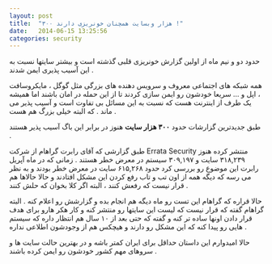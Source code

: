 ```yaml
---
layout: post
title:  "۳۰۰ هزار وبسایت همچنان خونریزی دارند !"
date:   2014-06-15 13:25:56
categories: security
---
```

حدود دو و نیم ماه از اولین گزارش خونریزی قلبی گذشته است و بیشتر سایتها نسبت به این آسیب پذیری ایمن شدند .

همه شبکه های اجتماعی معروف و سرویس دهنده های بزرگی مثل گوگل ، مایکروسافت ، اپل و … سریعا خودشون رو ایمن سازی کردند تا از این حمله در امان باشند اما همیشه یک طرف از اینترنت هست که نسبت به این مسائل بی تفاوت است و آسیب پذیر می ماند . که البته خیلی بزرگ هم هست .

طبق جدیدترین گزارشات حدود **۳۰۰ هزار سایت** هنوز در برابر این باگ آسیب پذیر هستند .

طبق گزارشی که آقای رابرت گراهام از شرکت Errata Security منتشر کرده هنوز ۳۱۸,۲۳۹ سایت و ۳۰۹,۱۹۷ سیستم در معرض خطر هستند . زمانی که در ماه آپریل رابرت این موضوع رو بررسی کرد حدود ۶۱۵,۲۶۸ سایت در معرض خطر بودند و به نظر می رسه که دیگه همه از اون تب و تاب رفع کردن این مشکل افتادند و حالا حالاها هم قرار نیست که رفعش کنند ، البته اگر کلا بخوان که حلش کنند .

حالا قراره که گراهام این تست رو ماه دیگه هم انجام بده و گزارشش رو اعلام کنه . البته گراهام گفته که قرار نیست که لیست این سایتها رو منتشر کنه و کار هکر هارو برای هدف قرار دادن اونها ساده تر کنه و گفته که حتی بعد از ۱۰ سال هم انتظار داره که سیستم هایی رو پیدا کنه که این مشکل رو دارند و هیچکس هم از وجودشون اطلاعی نداره .

حالا امیدوارم این داستان حداقل برای ایران کمتر باشه و در بهترین حالت سایت ها و سروهای مهم کشور خودشون رو ایمن کرده باشند .